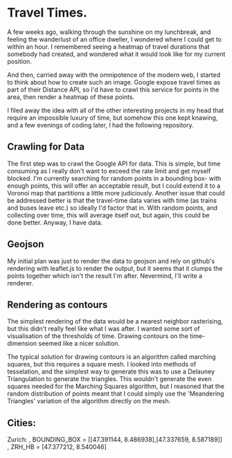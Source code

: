 # Travel Times.

A few weeks ago, walking through the sunshine on my lunchbreak, and feeling the wanderlust of an office dweller, I wondered where I could get to within an hour. I remembered seeing a heatmap of travel durations that somebody had created, and wondered what it would look like for my current position.

And then, carried away with the omnipotence of the modern web, I started to think about how to create such an image. Google expose travel times as part of their Distance API, so I'd have to crawl this service for points in the area, then render a heatmap of these points.

I filed away the idea with all of the other interesting projects in my head that require an impossible luxury of time, but somehow this one kept knawing, and a few evenings of coding later, I had the following repository.

## Crawling for Data

The first step was to crawl the Google API for data. This is simple, but time consuming as I really don't want to exceed the rate limit and get myself blocked. I'm currently searching for random points in a bounding box- with enough points, this will offer an acceptable result, but I could extend it to a Voronoi map that partitions a little more judiciously. Another issue that could be addressed better is that the travel-time data varies with time (as trains and buses leave etc.) so ideally I'd factor that in. With random points, and collecting over time, this will average itself out, but again, this could be done better. Anyway, I have data.

## Geojson

My initial plan was just to render the data to geojson and rely on github's rendering with leaflet.js to render the output, but it seems that it clumps the points together which isn't the result I'm after. Nevermind, I'll write a renderer.

## Rendering as contours

The simplest rendering of the data would be a nearest neighbor rasterising, but this didn't really feel like what I was after. I wanted some sort of visualisation of the thresholds of time. Drawing contours on the time-dimension seemed like a nicer solution.

The typical solution for drawing contours is an algorithm called marching squares, but this requires a square mesh. I looked into methods of tesselation, and the simplest way to generate this was to use a Delauney Triangulation to generate the triangles. This wouldn't generate the even squares needed for the Marching Squares algorithm, but I reasoned that the random distribution of points meant that I could simply use the 'Meandering Triangles' variation of the algorithm directly on the mesh.






## Cities:
Zurich: 
  , BOUNDING_BOX = [[47.391144, 8.486938],[47.337659, 8.587189]]
  , ZRH_HB = [47.377212, 8.540046]
